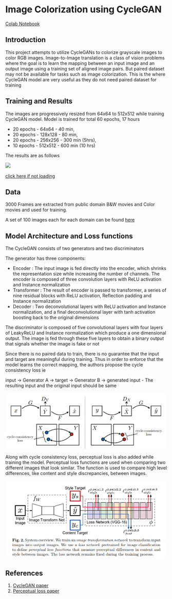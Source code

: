 # Image Colorization using CycleGAN 
[Colab Notebook](https://colab.research.google.com/github/prajwal-suresh13/image_colorization/blob/master/image_colorization_cyclegan_training.ipynb)

## Introduction
This project attempts to utilize CycleGANs to colorize grayscale images to color RGB images. Image-to-Image translation is a class of vision problems where the goal 
is to learn the mapping between an input image and an output image using a training set of aligned image pairs. But paired dataset may not be available 
for tasks such as image colorization.
This is the where CycleGAN model are very useful as they do not need paired dataset for training

## Training and Results
The images are progressively resized from 64x64 to 512x512 while training CycleGAN model.
Model is trained for total 60 epochs, 17 hours
  - 20 epochs - 64x64 - 40 min,
  - 20 epochs - 128x128 - 80 min,
  - 20 epochs - 256x256 - 300 min (5hrs),
  - 10 epochs - 512x512 - 600 min (10 hrs)
  
The results are as follows 

          

<img style="background:transparent url('https://miro.medium.com/max/880/0*H3jZONKqRuAAeHnG.jpg') center no-repeat" src="https://github.com/prajwal-suresh13/image_colorization/blob/master/images/5.gif" loading="eager">

[click here if not loading](https://github.com/prajwal-suresh13/image_colorization/blob/master/images/5.gif)

## Data
3000 Frames are extracted from public domain B&W movies and Color movies and used for training.

A set of 100 images each for each domain can be found [here](https://github.com/prajwal-suresh13/image_colorization/tree/master/data)

## Model Architecture and Loss functions

The CycleGAN consists of two generators and two discriminators

The generator has three components:
- Encoder : The input image is fed directly into the encoder, which shrinks the representation size while increasing the number of channels. The encoder is composed of three convolution layers with ReLU activation and Instance normalization
- Transformer : The result of encoder is passed to transformer, a series of nine residual blocks with ReLU activation, Reflection padding and Instance normalization
- Decoder : Two deconvolutional layers with ReLU activation and Instance normalization, and a final deconvolutional layer with tanh activation boosting back to the original dimensions

The discriminator is composed of five convolutional layers with four layers of LeakyReLU and Instance normalization which produce a one dimensional output. The image is fed through these five layers to obtain a binary output that signals whether the image is fake or not

Since there is no paired data to train, there is no guarantee that the input and target are meaningful during training. Thus in order to enforce that the model learns the
correct mapping, the authors propose the cycle consistency loss ie

input -> Generator A -> target -> Generator B -> generated input - The resulting input and the original input should be same

![](images/cycle_loss.png)

Along with cycle consistency loss, perceptual loss is also added while training the model. Perceptual loss functions are used when comparing two different images that look similar. The function is used to compare high level differences, like content and style discrepancies, between images.

![](images/perceptualloss.png)

## References
1. [CycleGAN paper](https://arxiv.org/abs/1703.10593)
2. [Perceptual loss paper](https://arxiv.org/abs/1603.08155) 
